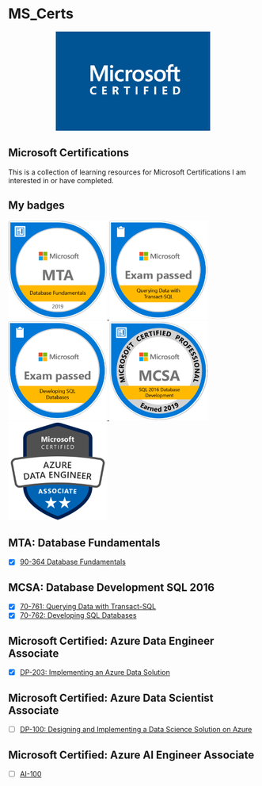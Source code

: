 # MS_Certs

<p align="center">
  <img height="200" src="src/ms_certified.webp"/>
</p>

## Microsoft Certifications 
This is a collection of learning resources for Microsoft Certifications I am interested in or have completed. 

## My badges

<div id="cover">
  <a href="https://www.credly.com/earner/earned/badge/1a5dde84-d5fc-4dd5-8f91-ba8a636588bf">
    <img height="200" src="src/MTA-Database-Fundamentals-2019.png">
  </a>
  <a href="https://www.credly.com/earner/earned/badge/79511c41-507e-42a6-ae0a-23945dd57bad">
    <img height="200" src="src/Querying_Data_with_Transact-SQL-01.png">
  </a>
  <a href="https://www.credly.com/earner/earned/badge/068c4e8f-a0ea-4489-8b97-686242fe5791">
     <img height="200" src="src/Developing_SQL_Databases-01.png">
  </a>
  <a href="https://www.credly.com/earner/earned/badge/394c69c2-113e-43fd-8c1c-3d5eb4744760">
     <img height="200" src="src/MCSA-SQL-2016-Database-Development-2019.png">
  </a>
  <a href="https://www.credly.com/earner/earned/badge/3b820f53-f40a-45f2-a92a-ede6abc11d37">
     <img height="200" src="src/azure-data-engineer-associate-600x600.png">
  </a>
</div>


## MTA: Database Fundamentals
- [x] [90-364 Database Fundamentals](https://docs.microsoft.com/en-us/learn/certifications/exams/98-364)

## MCSA: Database Development SQL 2016 
- [x] [70-761: Querying Data with Transact-SQL](https://docs.microsoft.com/en-us/learn/certifications/exams/70-761)
- [x] [70-762: Developing SQL Databases](https://docs.microsoft.com/en-us/learn/certifications/exams/70-762)

## Microsoft Certified: Azure Data Engineer Associate
- [x] [DP-203: Implementing an Azure Data Solution](https://github.com/luyandamncube/MS_Certs/tree/main/dp-203)

## Microsoft Certified: Azure Data Scientist Associate
- [ ] [DP-100: Designing and Implementing a Data Science Solution on Azure](https://docs.microsoft.com/en-us/learn/certifications/exams/dp-100)

## Microsoft Certified: Azure AI Engineer Associate
- [ ] [AI-100](https://github.com/luyandamncube/MS_Certs/tree/master/AI-100) 

